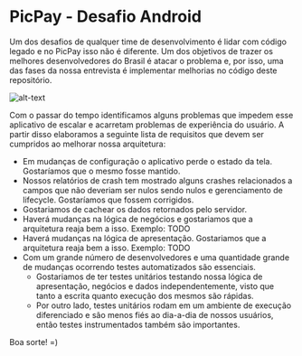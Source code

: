 # PicPay - Desafio Android

Um dos desafios de qualquer time de desenvolvimento é lidar com código legado e no PicPay isso não é diferente. Um dos objetivos de trazer os melhores desenvolvedores do Brasil é atacar o problema e, por isso, uma das fases da nossa entrevista é implementar melhorias no código deste repositório.

![alt-text](https://github.com/mobilepicpay/desafio-android/blob/master/desafio-picpay.gif)

Com o passar do tempo identificamos alguns problemas que impedem esse aplicativo de escalar e acarretam problemas de experiência do usuário. A partir disso elaboramos a seguinte lista de requisitos que devem ser cumpridos ao melhorar nossa arquitetura:

- Em mudanças de configuração o aplicativo perde o estado da tela. Gostaríamos que o mesmo fosse mantido.
- Nossos relatórios de crash tem mostrado alguns crashes relacionados a campos que não deveriam ser nulos sendo nulos e gerenciamento de lifecycle. Gostaríamos que fossem corrigidos.
- Gostariamos de cachear os dados retornados pelo servidor.
- Haverá mudanças na lógica de negócios e gostariamos que a arquitetura reaja bem a isso. Exemplo: TODO
- Haverá mudanças na lógica de apresentação. Gostariamos que a arquitetura reaja bem a isso. Exemplo: TODO
- Com um grande número de desenvolvedores e uma quantidade grande de mudanças ocorrendo testes automatizados são essenciais. 
  - Gostariamos de ter testes unitários testando nossa lógica de apresentação, negócios e dados independentemente, visto que tanto a escrita quanto execução dos mesmos são rápidas.
  - Por outro lado, testes unitários rodam em um ambiente de execução diferenciado e são menos fiés ao dia-a-dia de nossos usuários, então testes instrumentados também são importantes.

Boa sorte! =)
